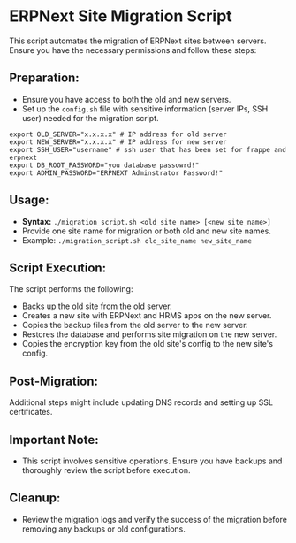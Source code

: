 # ERPNext Site Migration Script

This script automates the migration of ERPNext sites between servers. Ensure you have the necessary permissions and follow these steps:

## Preparation:
- Ensure you have access to both the old and new servers.
- Set up the `config.sh` file with sensitive information (server IPs, SSH user) needed for the migration script.

```
export OLD_SERVER="x.x.x.x" # IP address for old server
export NEW_SERVER="x.x.x.x" # IP address for new server
export SSH_USER="username" # ssh user that has been set for frappe and erpnext
export DB_ROOT_PASSWORD="you database passowrd!"
export ADMIN_PASSWORD="ERPNEXT Adminstrator Password!"
```

## Usage:
- **Syntax:** `./migration_script.sh <old_site_name> [<new_site_name>]`
- Provide one site name for migration or both old and new site names.
- Example: `./migration_script.sh old_site_name new_site_name`

## Script Execution:
The script performs the following:
- Backs up the old site from the old server.
- Creates a new site with ERPNext and HRMS apps on the new server.
- Copies the backup files from the old server to the new server.
- Restores the database and performs site migration on the new server.
- Copies the encryption key from the old site's config to the new site's config.

## Post-Migration:
Additional steps might include updating DNS records and setting up SSL certificates.

## Important Note:
- This script involves sensitive operations. Ensure you have backups and thoroughly review the script before execution.

## Cleanup:
- Review the migration logs and verify the success of the migration before removing any backups or old configurations.
